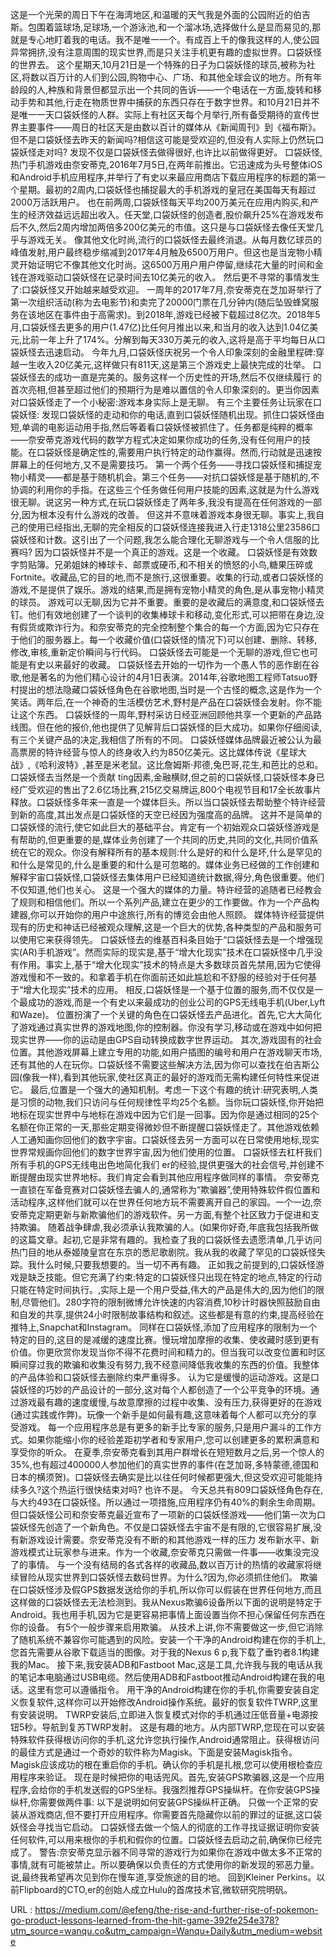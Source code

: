 这是一个光荣的周日下午在海湾地区,和温暖的天气我是外面的公园附近的伯吉斯。包围着篮球场,足球场,一个游泳池,和一个溜冰场,选择做什么是显而易见的,那就是专心地盯着我的电话。我不是唯一一个。有成百上千的像我这样的人,使公园异常拥挤,没有注意周围的现实世界,而是只关注手机更有趣的虚拟世界。口袋妖怪的世界去。 
 这个星期天,10月21日是一个特殊的日子为口袋妖怪的球员,被称为社区,将数以百万计的人们到公园,购物中心、广场、和其他全球会议的地方。所有年龄段的人,种族和背景但都显示出一个共同的告诉——一个电话在一方面,旋转和移动手势和其他,行走在物质世界中捕获的东西只存在于数字世界。和10月21日并不是唯一一天口袋妖怪的人群。实际上有社区天每个月举行,所有备受期待的宣传世界主要事件——周日的社区天是由数以百计的媒体从《新闻周刊》到《福布斯》。 
 但不是口袋妖怪去昨天的新闻吗?相信这可能是受欢迎的,但没有人实际上仍然玩口袋妖怪走对吗? 
 发现不仅是口袋妖怪去做得很好,也许比以前做得更好。 
 口袋妖怪,热门手机游戏由奈安蒂克,2016年7月5日,在两年前推出。它迅速成为头号整体iOS和Android手机应用程序,并举行了有史以来最应用商店下载应用程序的标题的第一个星期。最初的2周内,口袋妖怪也捕捉最大的手机游戏的皇冠在美国每天有超过2000万活跃用户。 
 也在前两周,口袋妖怪每天平均200万美元在应用内购买,和产生的经济效益远远超出收入。任天堂,口袋妖怪的创造者,股价飙升25%在游戏发布后不久,然后2周内增加两倍多200亿美元的市值。这只是与口袋妖怪去像任天堂几乎与游戏无关。 
 像其他文化时尚,流行的口袋妖怪去最终消退。从每月数亿球员的峰值发射,用户最终稳步缩减到2017年4月触及6500万用户。但这也是当宠物小精灵开始证明它不像其他文化时尚。这6500万用户用户停留,继续花大量的时间和金钱在游戏驱动口袋妖怪在记录时间去10亿美元的收入。 
 然后更不寻常的事情发生了:口袋妖怪又开始越来越受欢迎。 
 一周年的2017年7月,奈安蒂克在芝加哥举行了第一次组织活动(称为去电影节)和卖完了20000门票在几分钟内(随后坠毁蜂窝服务在该地区在事件由于高需求)。到2018年,游戏已经被下载超过8亿次。2018年5月,口袋妖怪去更多的用户(1.47亿)比任何月推出以来,和当月的收入达到1.04亿美元,比前一年上升了174%。分解到每天330万美元的收入,这将是高于平均每日从口袋妖怪去迅速启动。 
 今年九月,口袋妖怪庆祝另一个令人印象深刻的金融里程碑:穿越一生收入20亿美元,这样做只有811天,这是第三个游戏史上最快完成的壮举。 
 口袋妖怪去的成功一直是完美的。服务这样一个历史性的开场,然后不仅继续履行 
 的首次亮相,但甚至超过他们的预期行为是难以置信的令人印象深刻的。更当你因素对口袋妖怪走了一个小秘密:游戏本身实际上是无聊。 
 有三个主要任务让玩家在口袋妖怪: 
 发现口袋妖怪的走动和你的电话,直到口袋妖怪随机出现。抓住口袋妖怪由短,单调的电影运动用手指,然后等着看口袋妖怪被抓住了。任务都是纯粹的概率——奈安蒂克游戏代码的数学方程式决定如果你成功的任务,没有任何用户的技能。在口袋妖怪是确定性的,需要用户执行特定的动作赢得。然而,行动就是迅速按屏幕上的任何地方,又不是需要技巧。 
 第一个两个任务——寻找口袋妖怪和捕捉宠物小精灵——都是基于随机机会。第三个任务——对抗口袋妖怪是基于随机的,不协调的利用你的手指。在这些三个任务做任何用户技能的因素,这就是为什么游戏很无聊。说这另一种方式,在玩口袋妖怪走了两年多,我没有提高在任何游戏的一部分,因为根本没有什么游戏的改善。 
 但这并不意味着游戏本身很无聊。事实上,我自己的使用已经指出,无聊的完全相反的口袋妖怪连接我进入行走1318公里23586口袋妖怪和计数。这引出了一个问题,我怎么能合理化无聊游戏与一个令人信服的比赛吗? 
 因为口袋妖怪并不是一个真正的游戏。这是一个收藏。 
 口袋妖怪是有效数字剪贴簿。兄弟姐妹的棒球卡、邮票或硬币,和不相关的愤怒的小鸟,糖果压碎或Fortnite。收藏品,它的目的地,而不是旅行,这很重要。收集的行动,或者口袋妖怪的游戏,不是提供了娱乐。游戏的结果,而是拥有宠物小精灵的角色,是从事宠物小精灵的球员。 
 游戏可以无聊,因为它并不重要。重要的是收藏后的满意度,和口袋妖怪去钉。他们有效地创建了一个谈判的收集棒球卡和移动,变化形式,可以把带在身边,没有假货或欺诈行为。和奈安蒂克的完全控制整个集合的每一个方面,因为它只存在于他们的服务器上。每一个收藏价值(口袋妖怪的情况下)可以创建、删除、转移,修改,审核,重新定价瞬间与行代码。 
 口袋妖怪去可能是一个无聊的游戏,但它也可能是有史以来最好的收藏。 
 口袋妖怪去开始的一切作为一个愚人节的恶作剧在谷歌,他是著名的为他们精心设计的4月1日表演。2014年,谷歌地图工程师Tatsuo野村提出的想法隐藏口袋妖怪角色在谷歌地图,当时是一个古怪的概念,这是作为一个笑话。两年后,在一个神奇的生活模仿艺术,野村是产品在口袋妖怪会发射。你不能让这个东西。 
 口袋妖怪的一周年,野村采访日经亚洲回顾他共享一个更新的产品路线图。但在他的报价,他也提供了见解背后口袋妖怪的巨大成功。如果你仔细阅读,有三个关键产品的决定,我相信了所有的不同。 
 口袋妖怪媒体品牌最近被公认为最高票房的特许经营与惊人的终身收入约为850亿美元。这比媒体传说《星球大战》,《哈利波特》,甚至是米老鼠。这比詹姆斯·邦德,兔巴哥,花生,和芭比的总和。 
 口袋妖怪去当然是一个贡献 
 ting因素,金融横财,但之前的口袋妖怪,口袋妖怪本身已经广受欢迎的售出了2.6亿场比赛,215亿交易牌运,800个电视节目和17全长故事片释放。口袋妖怪多年来一直是一个媒体巨头。所以当口袋妖怪去帮助整个特许经营到新的高度,其出发点是口袋妖怪的天空已经因为强度高的品牌。 
 这并不是简单的口袋妖怪的流行,使它如此巨大的基础平台。肯定有一个初始观众口袋妖怪游戏是有帮助的,但更重要的是,媒体业务创建了一个共同的历史,共同的文化,共同价值系统在它的观众。你没有解释所有的基本规则:什么是好的和什么是坏,什么是罕见的和什么是常见的,什么是重要的和什么是可忽略的。媒体业务已经做的工作创建和解释宇宙口袋妖怪,口袋妖怪去集体用户已经知道统计数据,得分,角色很重要。他们不仅知道,他们也关心。 
 这是一个强大的媒体的力量。特许经营的追随者已经教会了规则和相信他们。所以一个系列产品,建立在更少的工作要做。作为一个产品构建器,你可以开始你的用户中途旅行,所有的博览会由他人照顾。 
 媒体特许经营提供现有的历史和神话已经被观众理解,这是一个巨大的优势,各种类型的产品和服务可以使用它来获得领先。 
 口袋妖怪去的维基百科条目始于“口袋妖怪去是一个增强现实(AR)手机游戏”。然而实际的现实是,基于“增大化现实”技术在口袋妖怪中几乎没有作用。事实上,基于“增大化现实”技术的特点是大多数球员首先禁用,因为它使得游戏慢和不一致的。和拿着手机在你面前还如此尴尬和不舒服的经验对于任何基于“增大化现实”技术的应用。 
 相反,口袋妖怪是一个基于位置的服务,而不仅仅是一个最成功的游戏,而是一个有史以来最成功的创业公司的GPS无线电手机(Uber,Lyft和Waze)。 
 位置扮演了一个关键的角色在口袋妖怪去产品进化。首先,它大大简化了游戏通过真实世界的游戏地图,你的控制器。你没有学习,移动或在游戏中如何把现实世界——你的运动是由GPS自动转换成数字世界运动。 
 其次,游戏固有的社会位置。其他游戏屏幕上建立专用的功能,如用户插图的编号和用户在游戏聊天市场,还有其他的人在玩你。口袋妖怪不需要这些解决方法,因为你可以查找在伯吉斯公园(像我一样),看到其他玩家,使社区真正的最好的游戏而无需构建任何特性来促进它。 
 最后,位置是一个强大的通知机制。考虑一下这个有趣的统计:研究表明,人类是习惯的动物,我们只访问与任何规律性平均25个名额。当你玩口袋妖怪,你开始把地标在现实世界中与地标在游戏中因为它们是一回事。因为你是通过相同的25个名额在你正常的一天,那些定期变得微妙但不断提醒口袋妖怪走了。其他游戏依赖人工通知画你回他们的数字宇宙。口袋妖怪去另一方面可以在日常使用地标,现实世界常规画你回他们的数字世界宇宙,因为他们使用的位置。 
 口袋妖怪去杠杆我们所有手机的GPS无线电出色地简化我们 
 er的经验,提供更强大的社会信号,并创建不断提醒由现实世界地标。我们肯定会看到其他应用程序做同样的事情。 
 奈安蒂克一直锁在军备竞赛对口袋妖怪去骗人的,通常称为“欺骗器”,使用特殊软件假位置和活动程序,这样他们就可以在世界任何地方玩不需要离开自己的家园。一个一边,奈安蒂克定期更新与新欺骗他们的游戏软件。另一方面,有整个社区致力于促进和支持欺骗。 
 随着战争肆虐,我必须承认我欺骗的人。(如果你好奇,年底我包括我所做的这篇文章。起初,它是非常有趣的。我检查了我的口袋妖怪去遗愿清单,几乎访问热门目的地从泰姬陵皇宫在东京的悉尼歌剧院。我从我的收藏了罕见的口袋妖怪失踪。我什么时候,只要我想要的。当一切不再有趣。 
 正如我之前提到的,口袋妖怪游戏是缺乏技能。但它充满了约束:特定的口袋妖怪只出现在特定的地点,特定的行动只能在特定时间执行。,实际上是一个用户受益,伟大的产品是伟大的,因为他们的限制,尽管他们。280字符的限制微博允许快速的内容消费,10秒计时器快照鼓励自由和自发的共享,提供24小时限制故事结构和叙述。这些都是有意的约束,提高经验在推特上,Snapchat和Instagram。 
 同样在口袋妖怪,添加了应用程序的限制为一个特定的目的,这目的是减缓的速度比赛。慢玩增加摩擦的收集、使收藏时感到更有价值。你更欣赏你发现当你不得不花费时间和精力的。但当我可以改变位置和时区瞬间穿过我的欺骗和收集没有努力,我不经意间降低我收集的东西的价值。我整体的产品体验和口袋妖怪去删除约束严重得多。 
 认为它是缓慢的运动游戏。这是口袋妖怪的巧妙的产品设计的一部分,这对每个人都创造了一个公平竞争的环境。通过游戏最有趣的速度缓慢,与故意摩擦的过程中收集、没有压力,获得更好的在游戏(通过实践或作弊)。玩像一个新手是如何最有趣,这意味着每个人都可以充分的享受游戏。 
 每一个应用程序总是有更多的新手比专家的服务,只是用户漏斗的工作方式。如果你能缩小你的经验差距初学者和专家用户,您可以创建更多的累积满意和享受你的听众。 
 在夏季,奈安蒂克看到其用户群增长在短短数月之后,另一个惊人的35%,也有超过400000人参加他们的真实世界的事件(在芝加哥,多特蒙德,德国和日本的横须贺)。口袋妖怪去确实是比以往任何时候都更强大,但这受欢迎可能能持续多久?这个热运行很快结束对吗? 
 也许不是。 
 今天总共有809口袋妖怪角色存在,与大约493在口袋妖怪。所以通过一项措施,应用程序仍有40%的剩余生命周期。但口袋妖怪公司和奈安蒂克最近宣布了一项新的口袋妖怪游戏——他们第一次为口袋妖怪先创造了一个新角色。不仅是口袋妖怪去宇宙不是有限的,它很容易扩展,没有新游戏设计需要。奈安蒂克没有不断的和其他游戏一样的压力 
 发布新水平、新游戏模式让玩家参与进来。作为一个收藏,奈安蒂克只需做一件事——收集没完没了的事情。 
 与一个没有结局的各式各样的收藏品,数以百万计的热情的收藏家将继续冒险从现实世界到口袋妖怪去数码世界。为什么?因为,你必须抓住他们。 
 欺骗在口袋妖怪涉及假GPS数据发送给你的手机,所以你可以假装在世界任何地方,而且这样做的口袋妖怪去无法检测到。我从Nexus欺骗6设备所以下面的说明是特定于Android。我也用手机,因为它是更容易把事情上面设置当你不担心保留任何东西在你的设备。 
 有5个一般步骤来启用欺骗。 
 从技术上讲,你不需要做这一步,但它消除了随机系统不兼容你可能遇到的风险。安装一个干净的Android构建在你的手机上,您首先需要从谷歌下载适当的图像。对于我的Nexus 6 p,我下载了垂钓者8.1构建我的Mac。 
 接下来,我安装ADB和Fastboot Mac,这是工具,允许我与我的电话从我的笔记本电脑通过USB电缆。然后使用ADB和Fastboot推动Android构建在我的电话。这里有您可以遵循指令。 
 用干净的Android构建在你的手机,你需要安装自定义恢复软件,这样你可以开始修改Android操作系统。最好的恢复软件TWRP,这里有安装说明。 
 TWRP安装后,立即进入恢复模式对你的手机通过压低音量+电源按钮5秒。导航到复苏TWRP发射。 
 这是有趣的地方。从内部TWRP,您现在可以安装特殊软件获得根访问你的手机,这允许您执行操作,Android通常阻止。获得根访问的最佳方式是通过一个奇妙的软件称为Magisk。下面是安装Magisk指令。 
 Magisk应该成功的根在重启你的手机。确认你的手机是扎根,您可以使用根检查应用程序来验证。 
 现在是时候把你的电话兜风。首先,安装GPS欺骗器,这是一个应用程序,会给你的手机发送假的GPS坐标。我强烈推荐GPS操纵杆。在你安装GPS操纵杆,你需要做两件事: 
 以下是说明如何安装GPS操纵杆正确。 
 只做一个正常的安装从游戏商店,但不要打开应用程序。你需要首先隐藏你以前的罪过的证据,这口袋妖怪会寻找当它启动。 
 口袋妖怪去做一个恼人的彻底的工作寻找证据证明你安装任何软件,可以用来根你的手机和假你的位置。口袋妖怪去启动之前,确保你已经完成了。 
 警告:奈安蒂克显示器不同寻常的游戏行为如果你在游戏中做太多不正常的事情,就有可能被禁止。所以要确保以负责任的方式使用你的新发现的邪恶力量。说,最终我希望再次见到你在慢车道,享受旅途的目的地。 
 回到Kleiner Perkins。以前Flipboard的CTO,er的创始人成立Hulu的首席技术官,微软研究院明矾。 
  
   
  URL : https://medium.com/@efeng/the-rise-and-further-rise-of-pokemon-go-product-lessons-learned-from-the-hit-game-392fe254e378?utm_source=wanqu.co&utm_campaign=Wanqu+Daily&utm_medium=website